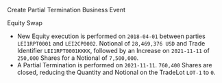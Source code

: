 Create Partial Termination Business Event

Equity Swap

- New Equity execution is performed on `2018-04-01` between parties `LEI1RPT0001` and `LEI2CP0002`. Notional of `28,469,376 USD` and Trade Identifier `LEI1RPT0001KKKK`, followed by an Increase on `2021-11-11` of `250,000` Shares for a Notional of `7,500,000`.
- A Partial Termination is performed on `2021-11-11`. `760,400` Shares are closed, reducing the Quantity and Notional on the TradeLot `LOT-1` to `0`.